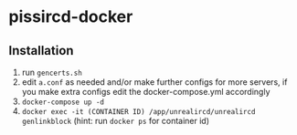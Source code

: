 # pissircd-docker

## Installation

1. run `gencerts.sh`
2. edit `a.conf` as needed and/or make further configs for more servers, if you make extra configs edit the docker-compose.yml accordingly
3. `docker-compose up -d`
4. `docker exec -it (CONTAINER ID) /app/unrealircd/unrealircd genlinkblock` (hint: run `docker ps` for container id)

